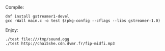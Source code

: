 Compile:

```
dnf install gstreamer1-devel
gcc -Wall main.c -o test $(pkg-config --cflags --libs gstreamer-1.0)
```

Enjoy:

```
./test file:///tmp/sound.ogg
./test http://chai5she.cdn.dvmr.fr/fip-midfi.mp3
```
